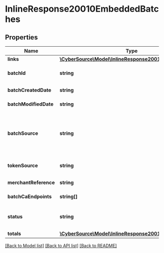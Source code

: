 # InlineResponse20010EmbeddedBatches

## Properties
Name | Type | Description | Notes
------------ | ------------- | ------------- | -------------
**links** | [**\CyberSource\Model\InlineResponse20010EmbeddedLinks**](InlineResponse20010EmbeddedLinks.md) |  | [optional] 
**batchId** | **string** | Unique identification number assigned to the submitted request. | [optional] 
**batchCreatedDate** | **string** | ISO-8601 format: yyyy-MM-ddTHH:mm:ssZ | [optional] 
**batchModifiedDate** | **string** | ISO-8601 format: yyyy-MM-ddTHH:mm:ssZ | [optional] 
**batchSource** | **string** | Valid Values:   * SCHEDULER   * TOKEN_API   * CREDIT_CARD_FILE_UPLOAD   * AMEX_REGSITRY   * AMEX_REGISTRY_API   * AMEX_REGISTRY_API_SYNC   * AMEX_MAINTENANCE | [optional] 
**tokenSource** | **string** | Valid Values:   * SECURE_STORAGE   * TMS   * CYBERSOURCE | [optional] 
**merchantReference** | **string** | Reference used by merchant to identify batch. | [optional] 
**batchCaEndpoints** | **string[]** | Valid Values:   * VISA   * MASTERCARD   * AMEX | [optional] 
**status** | **string** | Valid Values:   * REJECTED   * RECEIVED   * VALIDATED   * DECLINED   * PROCESSING   * COMPLETE | [optional] 
**totals** | [**\CyberSource\Model\InlineResponse20010EmbeddedTotals**](InlineResponse20010EmbeddedTotals.md) |  | [optional] 

[[Back to Model list]](../README.md#documentation-for-models) [[Back to API list]](../README.md#documentation-for-api-endpoints) [[Back to README]](../README.md)


